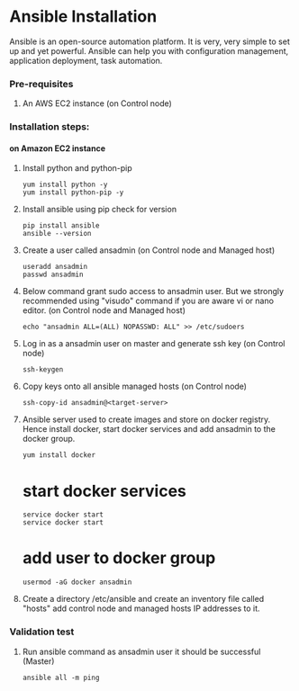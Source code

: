 # Ansible Installation

Ansible is an open-source automation platform. It is very, very simple to set up and yet powerful. Ansible can help you with configuration management, application deployment, task automation.

### Pre-requisites

1. An AWS EC2 instance (on Control node)

### Installation steps:
#### on Amazon EC2 instance

1. Install python and python-pip
   ```
   yum install python -y
   yum install python-pip -y
   ```
1. Install ansible using pip check for version
    ```
   pip install ansible
   ansible --version
   ```
   
1. Create a user called ansadmin (on Control node and Managed host)  
   ```
   useradd ansadmin
   passwd ansadmin
   ```
1. Below command grant sudo access to ansadmin user. But we strongly recommended using "visudo" command if you are aware vi or nano editor.  (on Control node and Managed host)
   ```
   echo "ansadmin ALL=(ALL) NOPASSWD: ALL" >> /etc/sudoers
   ```
   
1. Log in as a ansadmin user on master and generate ssh key (on Control node)
   ```
   ssh-keygen
   ```
1. Copy keys onto all ansible managed hosts (on Control node)
   ```
   ssh-copy-id ansadmin@<target-server>
   ```

1. Ansible server used to create images and store on docker registry. Hence install docker, start docker services and add ansadmin to the docker group. 
   ```
   yum install docker
   ```
   # start docker services 
   ```
   service docker start
   service docker start 
   ```
   
   # add user to docker group 
   ```
   usermod -aG docker ansadmin
   ```
1. Create a directory /etc/ansible and create an inventory file called "hosts" add control node and managed hosts IP addresses to it. 
 
### Validation test

   
1. Run ansible command as ansadmin user it should be successful (Master)
   ```
   ansible all -m ping
   ```
